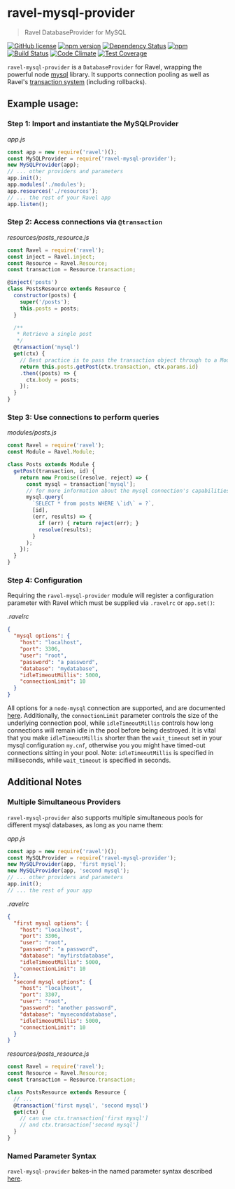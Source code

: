 # ravel-mysql-provider

> Ravel DatabaseProvider for MySQL

[![GitHub license](https://img.shields.io/badge/license-MIT-blue.svg)](https://raw.githubusercontent.com/raveljs/ravel-mysql-provider/master/LICENSE) [![npm version](https://badge.fury.io/js/ravel-mysql-provider.svg)](http://badge.fury.io/js/ravel-mysql-provider) [![Dependency Status](https://david-dm.org/raveljs/ravel-mysql-provider.svg)](https://david-dm.org/raveljs/ravel-mysql-provider) [![npm](https://img.shields.io/npm/dm/ravel.svg?maxAge=2592000)](https://www.npmjs.com/package/ravel) [![Build Status](https://travis-ci.org/raveljs/ravel-mysql-provider.svg?branch=master)](https://travis-ci.org/raveljs/ravel-mysql-provider) [![Code Climate](https://codeclimate.com/github/raveljs/ravel-mysql-provider/badges/gpa.svg)](https://codeclimate.com/github/raveljs/ravel-mysql-provider) [![Test Coverage](https://codeclimate.com/github/raveljs/ravel-mysql-provider/badges/coverage.svg)](https://codeclimate.com/github/raveljs/ravel-mysql-provider/coverage)

`ravel-mysql-provider` is a `DatabaseProvider` for Ravel, wrapping the powerful node [mysql](https://github.com/mysqljs/mysql) library. It supports connection pooling as well as Ravel's [transaction system](http://raveljs.github.io/docs/latest/db/decorators/transaction.js.html) (including rollbacks).

## Example usage:

### Step 1: Import and instantiate the MySQLProvider

*app.js*
```javascript
const app = new require('ravel')();
const MySQLProvider = require('ravel-mysql-provider');
new MySQLProvider(app);
// ... other providers and parameters
app.init();
app.modules('./modules');
app.resources('./resources');
// ... the rest of your Ravel app
app.listen();
```

### Step 2: Access connections via `@transaction`

*resources/posts_resource.js*
```javascript
const Ravel = require('ravel');
const inject = Ravel.inject;
const Resource = Ravel.Resource;
const transaction = Resource.transaction;

@inject('posts')
class PostsResource extends Resource {
  constructor(posts) {
    super('/posts');
    this.posts = posts;
  }

  /**
   * Retrieve a single post
   */
  @transaction('mysql')
  get(ctx) {
    // Best practice is to pass the transaction object through to a Module, where you handle the actual business logic.
    return this.posts.getPost(ctx.transaction, ctx.params.id)
    .then((posts) => {
      ctx.body = posts;
    });
  }
}
```

### Step 3: Use connections to perform queries

*modules/posts.js*
```javascript
const Ravel = require('ravel');
const Module = Ravel.Module;

class Posts extends Module {
  getPost(transaction, id) {
    return new Promise((resolve, reject) => {
      const mysql = transaction['mysql'];
      // for more information about the mysql connection's capabilities, visit the docs: https://github.com/mysqljs/mysql
      mysql.query(
        `SELECT * from posts WHERE \`id\` = ?`,
        [id],
        (err, results) => {
          if (err) { return reject(err); }
          resolve(results);
        }
      );
    });
  }
}
```

### Step 4: Configuration

Requiring the `ravel-mysql-provider` module will register a configuration parameter with Ravel which must be supplied via `.ravelrc` or `app.set()`:

*.ravelrc*
```json
{
  "mysql options": {
    "host": "localhost",
    "port": 3306,
    "user": "root",
    "password": "a password",
    "database": "mydatabase",
    "idleTimeoutMillis": 5000,
    "connectionLimit": 10
  }
}
```

All options for a `node-mysql` connection are supported, and are documented [here](https://github.com/felixge/node-mysql#establishing-connections). Additionally, the `connectionLimit` parameter controls the size of the underlying connection pool, while `idleTimeoutMillis` controls how long connections will remain idle in the pool before being destroyed. It is vital that you make `idleTimeoutMillis` shorter than the `wait_timeout` set in your mysql configuration `my.cnf`, otherwise you you might have timed-out connections sitting in your pool. Note: `idleTimeoutMillis` is specified in milliseconds, while `wait_timeout` is specified in seconds.

## Additional Notes

### Multiple Simultaneous Providers

`ravel-mysql-provider` also supports multiple simultaneous pools for different mysql databases, as long as you name them:

*app.js*
```javascript
const app = new require('ravel')();
const MySQLProvider = require('ravel-mysql-provider');
new MySQLProvider(app, 'first mysql');
new MySQLProvider(app, 'second mysql');
// ... other providers and parameters
app.init();
// ... the rest of your app
```

*.ravelrc*
```json
{
  "first mysql options": {
    "host": "localhost",
    "port": 3306,
    "user": "root",
    "password": "a password",
    "database": "myfirstdatabase",
    "idleTimeoutMillis": 5000,
    "connectionLimit": 10
  },
  "second mysql options": {
    "host": "localhost",
    "port": 3307,
    "user": "root",
    "password": "another password",
    "database": "myseconddatabase",
    "idleTimeoutMillis": 5000,
    "connectionLimit": 10
  }
}
```

*resources/posts_resource.js*
```javascript
const Ravel = require('ravel');
const Resource = Ravel.Resource;
const transaction = Resource.transaction;

class PostsResource extends Resource {
  // ...
  @transaction('first mysql', 'second mysql')
  get(ctx) {
    // can use ctx.transaction['first mysql']
    // and ctx.transaction['second mysql']
  }
}
```

### Named Parameter Syntax

`ravel-mysql-provider` bakes-in the named parameter syntax described [here](https://github.com/mysqljs/mysql#custom-format).
